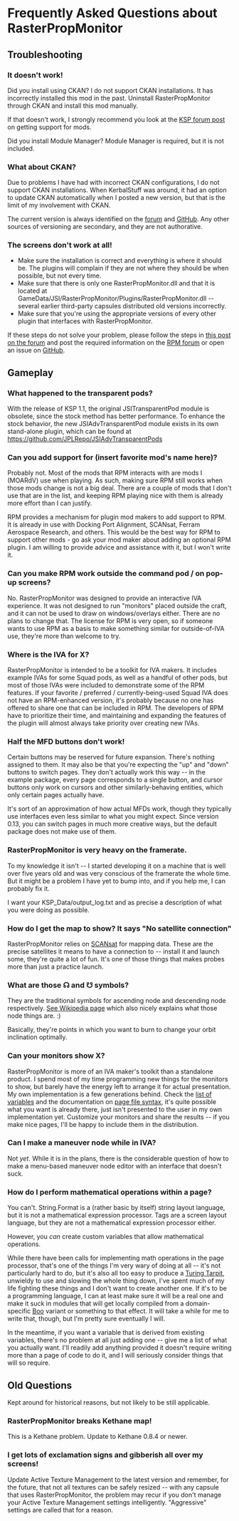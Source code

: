 # Frequently Asked Questions about RasterPropMonitor

## Troubleshooting

### It doesn't work!

Did you install using CKAN?  I do not support CKAN installations.  It has incorrectly installed this mod in the past.  Uninstall RasterPropMonitor through CKAN and install this mod manually.

If that doesn't work, I strongly recommend you look at the [KSP forum post](http://forum.kerbalspaceprogram.com/index.php?/topic/83212-how-to-get-support-read-first/) on getting support for mods.

Did you install Module Manager?  Module Manager is required, but it is not included.

### What about CKAN?

Due to problems I have had with incorrect CKAN configurations, I do not support CKAN installations.  When KerbalStuff was around, it had an option to update CKAN automatically when I posted a new version, but that is the limit of my involvement with CKAN.

The current version is always identified on the [forum](http://forum.kerbalspaceprogram.com/index.php?/topic/105821-105-rasterpropmonitor-still-putting-the-a-in-iva-v0240-10-november-2015/) and [GitHub](https://github.com/Mihara/RasterPropMonitor/releases). Any other sources of versioning are secondary, and they are not authorative.

### The screens don't work at all!

* Make sure the installation is correct and everything is where it should be. The plugins will complain if they are not where they should be when possible, but not every time.
* Make sure that there is only one RasterPropMonitor.dll and that it is located at GameData/JSI/RasterPropMonitor/Plugins/RasterPropMonitor.dll -- several earlier third-party capsules distributed old versions incorrectly.
* Make sure that you're using the appropriate versions of every other plugin that interfaces with RasterPropMonitor.

If these steps do not solve your problem, please follow the steps in 
[this post on the forum](http://forum.kerbalspaceprogram.com/index.php?/topic/105821-105-rasterpropmonitor-still-putting-the-a-in-iva-v0240-10-november-2015/) 
and post the required information on the [RPM forum](http://forum.kerbalspaceprogram.com/threads/117471) 
or open an issue on [GitHub](https://github.com/Mihara/RasterPropMonitor/issues).

## Gameplay

### What happened to the transparent pods?

With the release of KSP 1.1, the original JSITransparentPod module is obsolete, since the stock method has better performance.
To enhance the stock behavior, the new JSIAdvTransparentPod module exists in its own stand-alone plugin, which can be found
at https://github.com/JPLRepo/JSIAdvTransparentPods

### Can you add support for (insert favorite mod's name here)?

Probably not.  Most of the mods that RPM interacts with are mods I (MOARdV) use when playing.  As such, making sure RPM still works when those mods change is not a big deal.  There are a couple of mods that I don't use that are in the list, and keeping RPM playing nice with them is already more effort than I can justify.

RPM provides a mechanism for plugin mod makers to add support to RPM.  It is already in use with Docking Port Alignment, SCANsat, Ferram Aerospace Research, and others.  This would be the best way for RPM to support other mods - go ask your mod maker about adding an optional RPM plugin.  I am willing to provide advice and assistance with it, but I won't write it.

### Can you make RPM work outside the command pod / on pop-up screens?

No.  RasterPropMonitor was designed to provide an interactive IVA experience.  It was not designed to run "monitors" placed outside the craft, and it can not be used to draw on windows/overlays either.  There are no plans to change that.  The license for RPM is very open, so if someone wants to use RPM as a basis to make something similar for outside-of-IVA use, they're more than welcome to try.

### Where is the IVA for X?

RasterPropMonitor is intended to be a toolkit for IVA makers.  It includes example IVAs for some Squad pods, as well as a handful of other pods, but most of those IVAs were included to demonstrate some of the RPM features.  If your favorite / preferred / currently-being-used Squad IVA does not have an RPM-enhanced version, it's probably because no one has offered to share one that can be included in RPM.  The developers of RPM have to prioritize their time, and maintaining and expanding the features of the plugin will almost always take priority over creating new IVAs.

### Half the MFD buttons don't work!

Certain buttons may be reserved for future expansion. There's nothing assigned to them. It may also be that you're expecting the "up" and "down" buttons to switch pages. They don't actually work this way -- in the example package, every page corresponds to a single button, and cursor buttons only work on cursors and other similarly-behaving entities, which only certain pages actually have.

It's sort of an approximation of how actual MFDs work, though they typically use interfaces even less similar to what you might expect. Since version 0.13, you can switch pages in much more creative ways, but the default package does not make use of them.

### RasterPropMonitor is very heavy on the framerate.

To my knowledge it isn't -- I started developing it on a machine that is well over five years old and was very conscious of the framerate the whole time. But it might be a problem I have yet to bump into, and if you help me, I can probably fix it.

I want your KSP_Data/output_log.txt and as precise a description of what you were doing as possible.

### How do I get the map to show? It says "No satellite connection"

RasterPropMonitor relies on [SCANsat](http://forum.kerbalspaceprogram.com/index.php?/topic/72679-105-scansat-v144-real-scanning-real-science-at-warp-speed-november-14/) for mapping data. These are the precise satellites it means to have a connection to -- install it and launch some, they're quite a lot of fun. It's one of those things that makes probes more than just a practice launch.

### What are those ☊ and ☋ symbols?

They are the traditional symbols for ascending node and descending node respectively. [See Wikipedia page](https://en.wikipedia.org/wiki/Orbital%20node) which also nicely explains what those node things are. :)

Basically, they're points in which you want to burn to change your orbit inclination optimally.

### Can your monitors show X?

RasterPropMonitor is more of an IVA maker's toolkit than a standalone product. I spend most of my time programming new things for the monitors to show, but barely have the energy left to arrange it for actual presentation. My own implementation is a few generations behind. Check the [list of variables](https://github.com/Mihara/RasterPropMonitor/wiki/Defined-variables) and the documentation on [page file syntax](https://github.com/Mihara/RasterPropMonitor/wiki/Writing-page-definition-files), it's quite possible what you want is already there, just isn't presented to the user in my own implementation yet. Customize your monitors and share the results -- if you make nice pages, I'll be happy to include them in the distribution.

### Can I make a maneuver node while in IVA?

Not *yet*. While it is in the plans, there is the considerable question of how to make a menu-based maneuver node editor with an interface that doesn't suck.

### How do I perform mathematical operations within a page? 

You can't. String.Format is a (rather basic by itself) string layout language, but it is not a mathematical expression processor. Tags are a screen layout language, but they are not a mathematical expression processor either.

However, you *can* create custom variables that allow mathematical operations.

While there have been calls for implementing math operations in the page processor, that's one of the things I'm very wary of doing at all -- it's not particularly hard to do, but it's also all too easy to produce a [Turing Tarpit](https://en.wikipedia.org/wiki/Turing%20tarpit), unwieldy to use and slowing the whole thing down, I've spent much of my life fighting these things and I don't want to create another one. If it's to be a programming language, I can at least make sure it will be a real one and make it suck in modules that will get locally compiled from a domain-specific [Boo](https://en.wikipedia.org/wiki/Boo_(programming_language)) variant or something to that effect. It will take a while for me to write that, though, but I'm pretty sure eventually I will.

In the meantime, if you want a variable that is derived from existing variables, there's no problem at all just adding one -- give me a list of what you actually want. I'll readily add anything provided it doesn't require writing more than a page of code to do it, and I will seriously consider things that will so require.

## Old Questions

Kept around for historical reasons, but not likely to be still applicable.

### RasterPropMonitor breaks Kethane map!

This is a Kethane problem. Update to Kethane 0.8.4 or newer.

### I get lots of exclamation signs and gibberish all over my screens!

Update Active Texture Management to the latest version and remember, for the future, that not all textures can be safely resized -- with any capsule that uses RasterPropMonitor, the problem may recur if you don't manage your Active Texture Management settings intelligently. "Aggressive" settings are called that for a reason.
